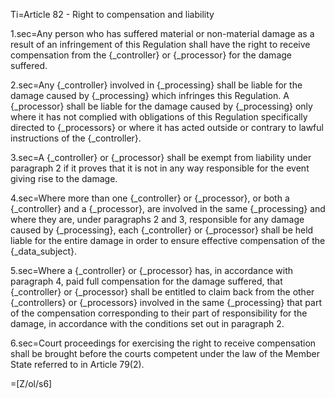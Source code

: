 Ti=Article 82 - Right to compensation and liability

1.sec=Any person who has suffered material or non-material damage as a result of an infringement of this Regulation shall have the right to receive compensation from the {_controller} or {_processor} for the damage suffered.

2.sec=Any {_controller} involved in {_processing} shall be liable for the damage caused by {_processing} which infringes this Regulation. A {_processor} shall be liable for the damage caused by {_processing} only where it has not complied with obligations of this Regulation specifically directed to {_processors} or where it has acted outside or contrary to lawful instructions of the {_controller}.

3.sec=A {_controller} or {_processor} shall be exempt from liability under paragraph 2 if it proves that it is not in any way responsible for the event giving rise to the damage.

4.sec=Where more than one {_controller} or {_processor}, or both a {_controller} and a {_processor}, are involved in the same {_processing} and where they are, under paragraphs 2 and 3, responsible for any damage caused by {_processing}, each {_controller} or {_processor} shall be held liable for the entire damage in order to ensure effective compensation of the {_data_subject}.

5.sec=Where a {_controller} or {_processor} has, in accordance with paragraph 4, paid full compensation for the damage suffered, that {_controller} or {_processor} shall be entitled to claim back from the other {_controllers} or {_processors} involved in the same {_processing} that part of the compensation corresponding to their part of responsibility for the damage, in accordance with the conditions set out in paragraph 2.

6.sec=Court proceedings for exercising the right to receive compensation shall be brought before the courts competent under the law of the Member State referred to in Article 79(2).

=[Z/ol/s6]

